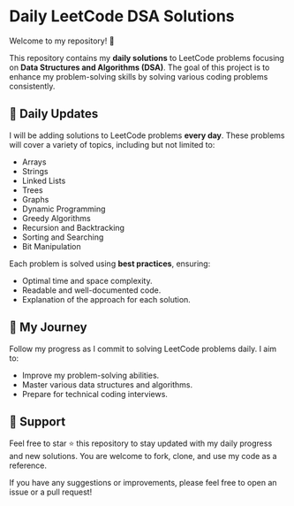 # Daily LeetCode DSA Solutions

Welcome to my repository! 🚀

This repository contains my **daily solutions** to LeetCode problems focusing on **Data Structures and Algorithms (DSA)**. The goal of this project is to enhance my problem-solving skills by solving various coding problems consistently.

## 📅 Daily Updates

I will be adding solutions to LeetCode problems **every day**. These problems will cover a variety of topics, including but not limited to:

- Arrays
- Strings
- Linked Lists
- Trees
- Graphs
- Dynamic Programming
- Greedy Algorithms
- Recursion and Backtracking
- Sorting and Searching
- Bit Manipulation

Each problem is solved using **best practices**, ensuring:

- Optimal time and space complexity.
- Readable and well-documented code.
- Explanation of the approach for each solution.

## 📖 My Journey

Follow my progress as I commit to solving LeetCode problems daily. I aim to:

- Improve my problem-solving abilities.
- Master various data structures and algorithms.
- Prepare for technical coding interviews.

## 🌟 Support

Feel free to star ⭐ this repository to stay updated with my daily progress and new solutions. You are welcome to fork, clone, and use my code as a reference.

If you have any suggestions or improvements, please feel free to open an issue or a pull request!
